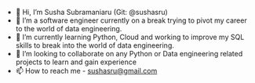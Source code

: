 - 👋 Hi, I’m Susha Subramaniaru (Git: @sushasru)
- 👀 I’m a software engineer currently on a break trying to pivot my career to the world of data engineering.
- 🌱 I’m currently learning Python, Cloud and working to improve my SQL skills to break into the world of data engineering.
- 💞️ I’m looking to collaborate on any Python or Data engineering related projects to learn and gain experience
- 📫 How to reach me - sushasru@gmail.com

<!---
sushasru/sushasru is a ✨ special ✨ repository because its `README.md` (this file) appears on your GitHub profile.
You can click the Preview link to take a look at your changes.
--->
